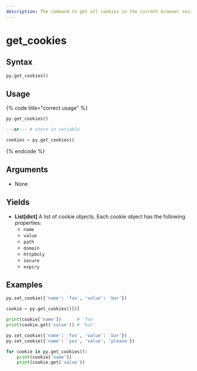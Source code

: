 ```yaml
---
description: The command to get all cookies in the current browser session.
---
```


# get\_cookies

## Syntax

```python
py.get_cookies()
```

## Usage

{% code title="correct usage" %}
```python
py.get_cookies()

---or--- # store in variable

cookies = py.get_cookies()
```
{% endcode %}

## Arguments

* None

## Yields

* **List\[dict]** A list of cookie objects. Each cookie object has the following properties:
  * `name`
  * `value`
  * `path`
  * `domain`
  * `httpOnly`
  * `secure`
  * `expiry`

## Examples

```python
py.set_cookie({'name': 'foo', 'value': 'bar'})

cookie = py.get_cookies()[0]

print(cookie['name'])      # 'foo'
print(cookie.get('value')) # 'bar'
```

```python
py.set_cookie({'name': 'foo', 'value': 'bar'})
py.set_cookie({'name': 'yes', 'value', 'please'})

for cookie in py.get_cookies():
    print(cookie['name'])
    print(cookie.get('value'))
```
